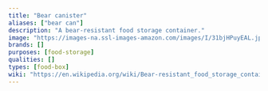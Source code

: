 ```yaml
---
title: "Bear canister"
aliases: ["bear can"]
description: "A bear-resistant food storage container."
image: "https://images-na.ssl-images-amazon.com/images/I/31bjHPuyEAL.jpg"
brands: []
purposes: [food-storage]
qualities: []
types: [food-box]
wiki: "https://en.wikipedia.org/wiki/Bear-resistant_food_storage_container"
---
```

